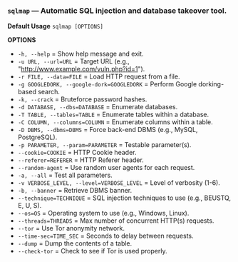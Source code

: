 ### `sqlmap` — Automatic SQL injection and database takeover tool.  

**Default Usage** 
	`sqlmap [OPTIONS]`

**OPTIONS**
- `-h, --help` = Show help message and exit.
- `-u URL, --url=URL` = Target URL (e.g., "http://www.example.com/vuln.php?id=1").
- `-r FILE, --data=FILE` = Load HTTP request from a file.
- `-g GOOGLEDORK, --google-dork=GOOGLEDORK` = Perform Google dorking-based search.
- `-k, --crack` = Bruteforce password hashes.
- `-d DATABASE, --dbs=DATABASE` = Enumerate databases.
- `-T TABLE, --tables=TABLE` = Enumerate tables within a database.
- `-C COLUMN, --columns=COLUMN` = Enumerate columns within a table.
- `-D DBMS, --dbms=DBMS` = Force back-end DBMS (e.g., MySQL, PostgreSQL).
- `-p PARAMETER, --param=PARAMETER` = Testable parameter(s).
- `--cookie=COOKIE` = HTTP Cookie header.
- `--referer=REFERER` = HTTP Referer header.
- `--random-agent` = Use random user agents for each request.
- `-a, --all` = Test all parameters.
- `-v VERBOSE_LEVEL, --level=VERBOSE_LEVEL` = Level of verbosity (1-6).
- `-b, --banner` = Retrieve DBMS banner.
- `--technique=TECHNIQUE` = SQL injection techniques to use (e.g., BEUSTQ, E, U, S).
- `--os=OS` = Operating system to use (e.g., Windows, Linux).
- `--threads=THREADS` = Max number of concurrent HTTP(s) requests.
- `--tor` = Use Tor anonymity network.
- `--time-sec=TIME_SEC` = Seconds to delay between requests.
- `--dump` = Dump the contents of a table.
- `--check-tor` = Check to see if Tor is used properly.